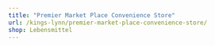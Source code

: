 ```yaml
---
title: "Premier Market Place Convenience Store"
url: /kings-lynn/premier-market-place-convenience-store/
shop: Lebensmittel
---
```

